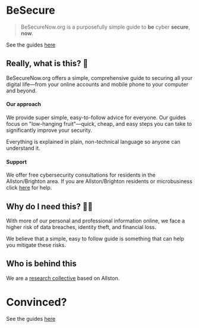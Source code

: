 # BeSecure

> BeSecureNow.org is a purposefully simple guide to **be** cyber **secure**, **now**.

See the guides [here](/Guides/Guide.md)

## Really, what is this? :thinking:

BeSecureNow.org offers a simple, comprehensive guide to securing all your digital life—from your online accounts and mobile phone to your computer and beyond.

#### Our approach

We provide super simple, easy-to-follow advice for everyone. Our guides focus on "low-hanging fruit"—quick, cheap, and easy steps you can take to significantly improve your security.

Everything is explained in plain, non-technical language so anyone can understand it.

#### Support

We offer free cybersecurity consultations for residents in the Allston/Brighton area. If you are Allston/Brighton residents or microbusiness click [here](/Help/Help.md) for help.

## Why do I need this? :man_shrugging:

With more of our personal and professional information online, we face a higher risk of data breaches, identity theft, and financial loss. 

We believe that a simple, easy to follow guide is something that can help you mitigate these risks.  

## Who is behind this

We are a [research collective](https://gardnerresearch.org) based on Allston.

# Convinced?

See the guides [here](Guides/Guide.md)